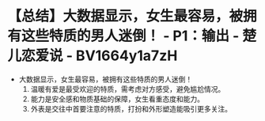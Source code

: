 # 【总结】大数据显示，女生最容易，被拥有这些特质的男人迷倒！ - P1：输出 - 楚儿恋爱说 - BV1664y1a7zH

-   大数据显示，女生最容易，被拥有这些特质的男人迷倒！
    1.  温暖有爱是最受欢迎的特质，需考虑对方感受，避免尴尬情况。
    2.  能力是安全感和物质基础的保障，女生看重态度和能力。
    3.  外表是交往中首要注意的特质，打扮和外形塑造能吸引更多关注。